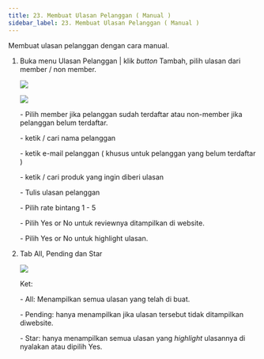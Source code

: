 ```yaml
---
title: 23. Membuat Ulasan Pelanggan ( Manual )
sidebar_label: 23. Membuat Ulasan Pelanggan ( Manual )
---
```

M﻿embuat ulasan pelanggan dengan cara manual. 

1. B﻿uka menu Ulasan Pelanggan | klik *button* Tambah, pilih ulasan dari member / non member.

   ![](/img/23.-ulasan-pelanggan_member_update.png)

   ![](/img/23.-ulasan-pelanggan_non-member_update.png)

   \-﻿ Pilih member jika pelanggan sudah terdaftar atau non-member jika pelanggan belum terdaftar.

   \-﻿ ketik / cari nama pelanggan

   \-﻿ ketik e-mail pelanggan ( khusus untuk pelanggan yang belum terdaftar )

   \-﻿ ketik / cari produk yang ingin diberi ulasan

   \-﻿ Tulis ulasan pelanggan

   \-﻿ Pilih rate bintang 1 - 5

   \-﻿ Pilih Yes or No untuk reviewnya ditampilkan di website.

   \-﻿ Pilih Yes or No untuk highlight ulasan. 
2. T﻿ab All, Pending dan Star

   ![](/img/23.-tab-depan-ulasan-pelanggan.png)

   K﻿et:

   \-﻿ All: Menampilkan semua ulasan yang telah di buat.

   \-﻿ Pending: hanya menampilkan jika ulasan tersebut tidak ditampilkan diwebsite.

   \-﻿ Star: hanya menampilkan semua ulasan yang *highlight* ulasannya di nyalakan atau dipilih Yes.